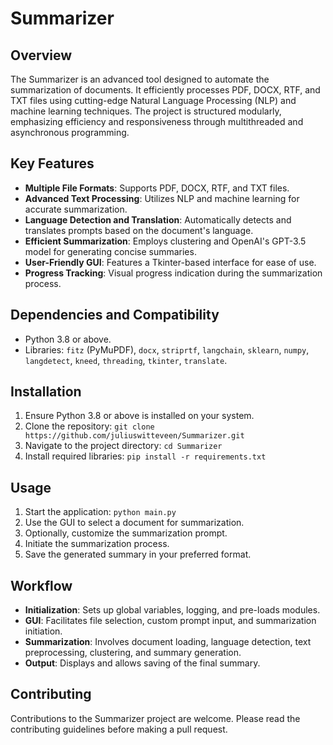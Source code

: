 # Summarizer

## Overview
The Summarizer is an advanced tool designed to automate the summarization of documents. It efficiently processes PDF, DOCX, RTF, and TXT files using cutting-edge Natural Language Processing (NLP) and machine learning techniques. The project is structured modularly, emphasizing efficiency and responsiveness through multithreaded and asynchronous programming.

## Key Features
- **Multiple File Formats**: Supports PDF, DOCX, RTF, and TXT files.
- **Advanced Text Processing**: Utilizes NLP and machine learning for accurate summarization.
- **Language Detection and Translation**: Automatically detects and translates prompts based on the document's language.
- **Efficient Summarization**: Employs clustering and OpenAI's GPT-3.5 model for generating concise summaries.
- **User-Friendly GUI**: Features a Tkinter-based interface for ease of use.
- **Progress Tracking**: Visual progress indication during the summarization process.

## Dependencies and Compatibility
- Python 3.8 or above.
- Libraries: `fitz` (PyMuPDF), `docx`, `striprtf`, `langchain`, `sklearn`, `numpy`, `langdetect`, `kneed`, `threading`, `tkinter`, `translate`.

## Installation
1. Ensure Python 3.8 or above is installed on your system.
2. Clone the repository: `git clone https://github.com/juliuswitteveen/Summarizer.git`
3. Navigate to the project directory: `cd Summarizer`
4. Install required libraries: `pip install -r requirements.txt`

## Usage
1. Start the application: `python main.py`
2. Use the GUI to select a document for summarization.
3. Optionally, customize the summarization prompt.
4. Initiate the summarization process.
5. Save the generated summary in your preferred format.

## Workflow
- **Initialization**: Sets up global variables, logging, and pre-loads modules.
- **GUI**: Facilitates file selection, custom prompt input, and summarization initiation.
- **Summarization**: Involves document loading, language detection, text preprocessing, clustering, and summary generation.
- **Output**: Displays and allows saving of the final summary.

## Contributing
Contributions to the Summarizer project are welcome. Please read the contributing guidelines before making a pull request.
